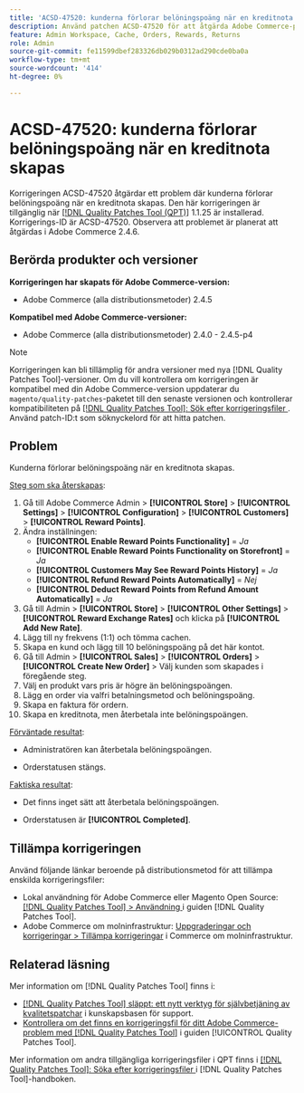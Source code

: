 ```yaml
---
title: 'ACSD-47520: kunderna förlorar belöningspoäng när en kreditnota skapas'
description: Använd patchen ACSD-47520 för att åtgärda Adobe Commerce-problemet där kunderna förlorar belöningspoäng när en kreditnota skapas.
feature: Admin Workspace, Cache, Orders, Rewards, Returns
role: Admin
source-git-commit: fe11599dbef283326db029b0312ad290cde0ba0a
workflow-type: tm+mt
source-wordcount: '414'
ht-degree: 0%

---
```


# ACSD-47520: kunderna förlorar belöningspoäng när en kreditnota skapas

Korrigeringen ACSD-47520 åtgärdar ett problem där kunderna förlorar belöningspoäng när en kreditnota skapas. Den här korrigeringen är tillgänglig när [[!DNL Quality Patches Tool (QPT)]](https://experienceleague.adobe.com/en/docs/commerce-knowledge-base/kb/announcements/commerce-announcements/magento-quality-patches-released-new-tool-to-self-serve-quality-patches) 1.1.25 är installerad. Korrigerings-ID är ACSD-47520. Observera att problemet är planerat att åtgärdas i Adobe Commerce 2.4.6.

## Berörda produkter och versioner

**Korrigeringen har skapats för Adobe Commerce-version:**
* Adobe Commerce (alla distributionsmetoder) 2.4.5

**Kompatibel med Adobe Commerce-versioner:**
* Adobe Commerce (alla distributionsmetoder) 2.4.0 - 2.4.5-p4

>[!NOTE]
>
>Korrigeringen kan bli tillämplig för andra versioner med nya [!DNL Quality Patches Tool]-versioner. Om du vill kontrollera om korrigeringen är kompatibel med din Adobe Commerce-version uppdaterar du `magento/quality-patches`-paketet till den senaste versionen och kontrollerar kompatibiliteten på [[!DNL Quality Patches Tool]: Sök efter korrigeringsfiler ](https://experienceleague.adobe.com/tools/commerce-quality-patches/index.html). Använd patch-ID:t som söknyckelord för att hitta patchen.

## Problem

Kunderna förlorar belöningspoäng när en kreditnota skapas.

<u>Steg som ska återskapas</u>:

1. Gå till Adobe Commerce Admin > **[!UICONTROL Store]** > **[!UICONTROL Settings]** > **[!UICONTROL Configuration]** > **[!UICONTROL Customers]** > **[!UICONTROL Reward Points]**.
1. Ändra inställningen:
   * **[!UICONTROL Enable Reward Points Functionality]** = _Ja_
   * **[!UICONTROL Enable Reward Points Functionality on Storefront]** = _Ja_
   * **[!UICONTROL Customers May See Reward Points History]** = _Ja_
   * **[!UICONTROL Refund Reward Points Automatically]** = _Nej_
   * **[!UICONTROL Deduct Reward Points from Refund Amount Automatically]** = _Ja_
1. Gå till Admin > **[!UICONTROL Store]** > **[!UICONTROL Other Settings]** > **[!UICONTROL Reward Exchange Rates]** och klicka på **[!UICONTROL Add New Rate]**.
1. Lägg till ny frekvens (1:1) och tömma cachen.
1. Skapa en kund och lägg till 10 belöningspoäng på det här kontot.
1. Gå till Admin > **[!UICONTROL Sales]** > **[!UICONTROL Orders]** > **[!UICONTROL Create New Order]** > Välj kunden som skapades i föregående steg.
1. Välj en produkt vars pris är högre än belöningspoängen.
1. Lägg en order via valfri betalningsmetod och belöningspoäng.
1. Skapa en faktura för ordern.
1. Skapa en kreditnota, men återbetala inte belöningspoängen.

<u>Förväntade resultat</u>:

* Administratören kan återbetala belöningspoängen.

* Orderstatusen stängs.

<u>Faktiska resultat</u>:

* Det finns inget sätt att återbetala belöningspoängen.

* Orderstatusen är **[!UICONTROL Completed]**.

## Tillämpa korrigeringen

Använd följande länkar beroende på distributionsmetod för att tillämpa enskilda korrigeringsfiler:

* Lokal användning för Adobe Commerce eller Magento Open Source: [[!DNL Quality Patches Tool] > Användning ](/help/tools/quality-patches-tool/usage.md) i guiden [!DNL Quality Patches Tool].
* Adobe Commerce om molninfrastruktur: [Uppgraderingar och korrigeringar > Tillämpa korrigeringar](https://experienceleague.adobe.com/docs/commerce-cloud-service/user-guide/develop/upgrade/apply-patches.html) i Commerce om molninfrastruktur.

## Relaterad läsning

Mer information om [!DNL Quality Patches Tool] finns i:

* [[!DNL Quality Patches Tool] släppt: ett nytt verktyg för självbetjäning av kvalitetspatchar](https://experienceleague.adobe.com/en/docs/commerce-knowledge-base/kb/announcements/commerce-announcements/magento-quality-patches-released-new-tool-to-self-serve-quality-patches) i kunskapsbasen för support.
* [Kontrollera om det finns en korrigeringsfil för ditt Adobe Commerce-problem med  [!DNL Quality Patches Tool]](/help/tools/quality-patches-tool/patches-available-in-qpt/check-patch-for-magento-issue-with-magento-quality-patches.md) i guiden [!UICONTROL Quality Patches Tool].


Mer information om andra tillgängliga korrigeringsfiler i QPT finns i [[!DNL Quality Patches Tool]: Söka efter korrigeringsfiler ](https://experienceleague.adobe.com/tools/commerce-quality-patches/index.html) i [!DNL Quality Patches Tool]-handboken.
